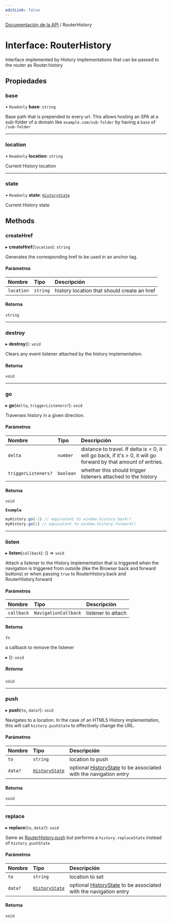 ```yaml
---
editLink: false
---
```


[Documentación de la API](../index.md) / RouterHistory

# Interface: RouterHistory

Interface implemented by History implementations that can be passed to the
router as Router.history

## Propiedades

### base

• `Readonly` **base**: `string`

Base path that is prepended to every url. This allows hosting an SPA at a
sub-folder of a domain like `example.com/sub-folder` by having a `base` of
`/sub-folder`

---

### location

• `Readonly` **location**: `string`

Current History location

---

### state

• `Readonly` **state**: [`HistoryState`](HistoryState.md)

Current History state

## Methods

### createHref

▸ **createHref**(`location`): `string`

Generates the corresponding href to be used in an anchor tag.

#### Parámetros

| Nombre     | Tipo     | Descripción                                 |
| :--------- | :------- | :------------------------------------------ |
| `location` | `string` | history location that should create an href |

#### Retorna

`string`

---

### destroy

▸ **destroy**(): `void`

Clears any event listener attached by the history implementation.

#### Retorna

`void`

---

### go

▸ **go**(`delta`, `triggerListeners?`): `void`

Traverses history in a given direction.

#### Parámetros

| Nombre              | Tipo      | Descripción                                                                                                        |
| :------------------ | :-------- | :----------------------------------------------------------------------------------------------------------------- |
| `delta`             | `number`  | distance to travel. If delta is \< 0, it will go back, if it's \> 0, it will go forward by that amount of entries. |
| `triggerListeners?` | `boolean` | whether this should trigger listeners attached to the history                                                      |

#### Retorna

`void`

**`Example`**

```js
myHistory.go(-1) // equivalent to window.history.back()
myHistory.go(1) // equivalent to window.history.forward()
```

---

### listen

▸ **listen**(`callback`): () => `void`

Attach a listener to the History implementation that is triggered when the
navigation is triggered from outside (like the Browser back and forward
buttons) or when passing `true` to RouterHistory.back and
RouterHistory.forward

#### Parámetros

| Nombre     | Tipo                 | Descripción        |
| :--------- | :------------------- | :----------------- |
| `callback` | `NavigationCallback` | listener to attach |

#### Retorna

`fn`

a callback to remove the listener

▸ (): `void`

##### Retorna

`void`

---

### push

▸ **push**(`to`, `data?`): `void`

Navigates to a location. In the case of an HTML5 History implementation,
this will call `history.pushState` to effectively change the URL.

#### Parámetros

| Nombre  | Tipo                              | Descripción                                                                         |
| :------ | :-------------------------------- | :---------------------------------------------------------------------------------- |
| `to`    | `string`                          | location to push                                                                    |
| `data?` | [`HistoryState`](HistoryState.md) | optional [HistoryState](HistoryState.md) to be associated with the navigation entry |

#### Retorna

`void`

---

### replace

▸ **replace**(`to`, `data?`): `void`

Same as [RouterHistory.push](RouterHistory.md#push) but performs a `history.replaceState`
instead of `history.pushState`

#### Parámetros

| Nombre  | Tipo                              | Descripción                                                                         |
| :------ | :-------------------------------- | :---------------------------------------------------------------------------------- |
| `to`    | `string`                          | location to set                                                                     |
| `data?` | [`HistoryState`](HistoryState.md) | optional [HistoryState](HistoryState.md) to be associated with the navigation entry |

#### Retorna

`void`
